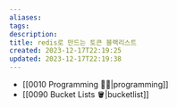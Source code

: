 ```yaml
---
aliases: 
tags: 
description:
title: redis로 만드는 토큰 블랙리스트
created: 2023-12-17T22:19:25
updated: 2023-12-17T22:19:38
---
```

- [[0010 Programming 👩‍💻|programming]]
- [[0090 Bucket Lists 🪣|bucketlist]]
